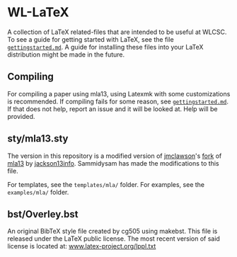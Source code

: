 WL-LaTeX
========

A collection of LaTeX related-files that are intended to be useful at WLCSC.
To see a guide for getting started with LaTeX, see the file [`gettingstarted.md`](gettingstarted.md).
A guide for installing these files into your LaTeX distribution might be made in the future.

Compiling
---------

For compiling a paper using mla13, using Latexmk with some customizations is recommended.
If compiling fails for some reason, see [`gettingstarted.md`](gettingstarted.md).
If that does not help, report an issue and it will be looked at.
Help will be provided.

sty/mla13.sty
-----------

The version in this repository is a modified version of [jmclawson](https://github.com/jmclawson)'s [fork](https://github.com/jmclawson/mla13) of [mla13](https://github.com/jackson13info/mla13) by [jackson13info](https://github.com/jackson13info).
Sammidysam has made the modifications to this file.

For templates, see the `templates/mla/` folder.
For examples, see the `examples/mla/` folder.

bst/Overley.bst
---------------

An original BibTeX style file created by cg505 using makebst. 
This file is released under the LaTeX public license.
The most recent version of said license is located at: 
www.latex-project.org/lppl.txt
